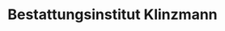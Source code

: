 ---
title: "Bestattungsinstitut Klinzmann"
url: /oschersleben/bestattungsinstitut-klinzmann/
shop: Bestattungen
---